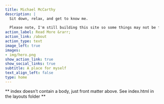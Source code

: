 ```yaml
---
title: Michael McCarthy
description: |
  Sit down, relax, and get to know me.
  
  Please note, I'm still building this site so some things may not be functional yet.
action_label: Read More &rarr;
action_link: /about
action_type: text
image_left: true
images:
- img/hero.png
show_action_link: true
show_social_links: true
subtitle: A place for myself
text_align_left: false
type: home
---
```


** index doesn't contain a body, just front matter above.
See index.html in the layouts folder **
